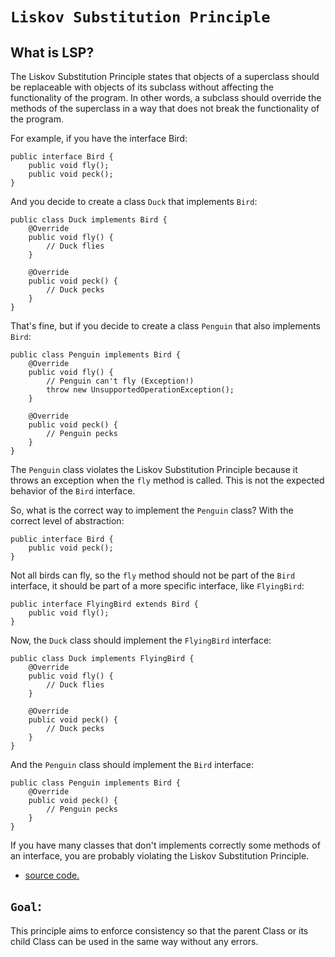 # **`Liskov Substitution Principle`**
## What is LSP?
The Liskov Substitution Principle states that objects of a superclass should be replaceable with objects of its subclass without affecting the functionality of the program. In other words, a subclass should override the methods of the superclass in a way that does not break the functionality of the program.

For example, if you have the interface Bird:
```
public interface Bird {
    public void fly();
    public void peck();
}
```
And you decide to create a class `Duck` that implements `Bird`:
```
public class Duck implements Bird {
    @Override
    public void fly() {
        // Duck flies
    }

    @Override
    public void peck() {
        // Duck pecks
    }
}
```
That's fine, but if you decide to create a class `Penguin` that also implements `Bird`:
```
public class Penguin implements Bird {
    @Override
    public void fly() {
        // Penguin can't fly (Exception!)
        throw new UnsupportedOperationException();
    }

    @Override
    public void peck() {
        // Penguin pecks
    }
}
```
The `Penguin` class violates the Liskov Substitution Principle because it throws an exception when the `fly` method is called. This is not the expected behavior of the `Bird` interface.

So, what is the correct way to implement the `Penguin` class? With the correct level of abstraction:
```
public interface Bird {
    public void peck();
}
```
Not all birds can fly, so the `fly` method should not be part of the `Bird` interface, it should be part of a more specific interface, like `FlyingBird`:
```
public interface FlyingBird extends Bird {
    public void fly();
}
```
Now, the `Duck` class should implement the `FlyingBird` interface:
```
public class Duck implements FlyingBird {
    @Override
    public void fly() {
        // Duck flies
    }

    @Override
    public void peck() {
        // Duck pecks
    }
}
```
And the `Penguin` class should implement the `Bird` interface:
```
public class Penguin implements Bird {
    @Override
    public void peck() {
        // Penguin pecks
    }
}
```
If you have many classes that don't implements correctly some methods of an interface, you are probably violating the Liskov Substitution Principle.
- [source code.](https://github.com/JahidulHasanSuhel/SOLID-Principles/tree/main/LiskovSubstitution)
## **`Goal`**:
This principle aims to enforce consistency so that the parent Class or its child Class can be used in the same way without any errors.
